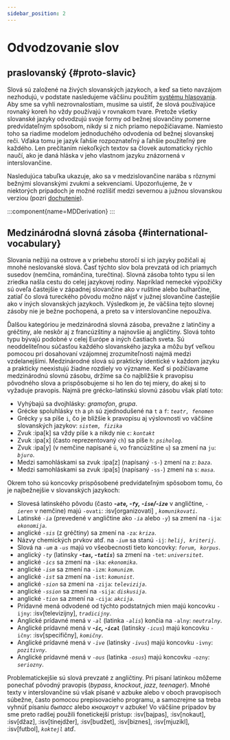 ```yaml
---
sidebar_position: 2
---
```


# Odvodzovanie slov

## praslovanský \{#proto-slavic}

Slová sú založené na živých slovanských jazykoch, a keď sa tieto navzájom nezhodujú, v podstate nasledujeme väčšinu použitím [systému hlasovania][1]. Aby sme sa vyhli nezrovnalostiam, musíme sa uistiť, že slová používajúce rovnaký koreň ho vždy používajú v rovnakom tvare. Pretože všetky slovanské jazyky odvodzujú svoje formy od bežnej slovančiny pomerne predvídateľným spôsobom, nikdy si z nich priamo nepožičiavame. Namiesto toho sa riadime modelom jednoduchého odvodenia od bežnej slovanskej reči. Vďaka tomu je jazyk ľahšie rozpoznateľný a ľahšie použiteľný pre každého. Len prečítaním niekoľkých textov sa človek automaticky rýchlo naučí, ako je daná hláska v jeho vlastnom jazyku znázornená v interslovančine.

Nasledujúca tabuľka ukazuje, ako sa v medzislovančine narába s rôznymi bežnými slovanskými zvukmi a sekvenciami. Upozorňujeme, že v niektorých prípadoch je možné rozlíšiť medzi severnou a južnou slovanskou verziou (pozri [dochutenie][2]).

:::component{name=MDDerivation}
:::

## Medzinárodná slovná zásoba \{#international-vocabulary}

Slovania nežijú na ostrove a v priebehu storočí si ich jazyky požičali aj mnohé neslovanské slová. Časť týchto slov bola prevzatá od ich priamych susedov (nemčina, románčina, turečtina). Slovná zásoba tohto typu si len zriedka našla cestu do celej jazykovej rodiny. Napríklad nemecké výpožičky sú oveľa častejšie v západnej slovančine ako v ruštine alebo bulharčine, zatiaľ čo slová tureckého pôvodu možno nájsť v južnej slovančine častejšie ako v iných slovanských jazykoch. Výsledkom je, že väčšina tejto slovnej zásoby nie je bežne pochopená, a preto sa v interslovančine nepoužíva.

Ďalšou kategóriou je medzinárodná slovná zásoba, prevažne z latinčiny a gréčtiny, ale neskôr aj z francúzštiny a najnovšie aj angličtiny. Slová tohto typu bývajú podobné v celej Európe a iných častiach sveta. Sú neoddeliteľnou súčasťou každého slovanského jazyka a môžu byť veľkou pomocou pri dosahovaní vzájomnej zrozumiteľnosti najmä medzi vzdelanejšími. Medzinárodné slová sú prakticky identické v každom jazyku a prakticky neexistujú žiadne rozdiely vo význame. Keď si požičiavame medzinárodnú slovnú zásobu, držíme sa čo najbližšie k pravopisu pôvodného slova a prispôsobujeme si ho len do tej miery, do akej si to vyžaduje pravopis. Najmä pre grécko-latinskú slovnú zásobu však platí toto:

- Vyhýbajú sa dvojhlásky: _gramofon_, _grupa_.
- Grécke spoluhlásky `th` a `ph` sú zjednodušené na `t` a `f`: _`teatr, fenomen`_
- Grécky `y` sa píše `i`, čo je bližšie k pravopisu aj výslovnosti vo väčšine slovanských jazykov: _`sistem, fizika`_
- Zvuk :ipa[k] sa vždy píše `k` a nikdy nie `c`: _`kontakt`_
- Zvuk :ipa[x] (často reprezentovaný `ch`) sa píše `h`: _`psiholog`_.
- Zvuk :ipa[y] (v nemčine napísané `ü`, vo francúzštine `u`) sa zmení na `ju`: _`bjuro`_.
- Medzi samohláskami sa zvuk :ipa[z] (napísaný `-s-`) zmení na `z`: _`baza`_.
- Medzi samohláskami sa zvuk :ipa[s] (napísaný `-ss-`) zmení na `s`: _`masa`_.

Okrem toho sú koncovky prispôsobené predvídateľným spôsobom tomu, čo je najbežnejšie v slovanských jazykoch:

- Slovesá latinského pôvodu (často _**-`ate`, -`fy`, -`ise`/-`ize`**_ v angličtine, _`-ieren`_ v nemčine) majú `-ovati`: :isv[organizovati] , _`komunikovati`_.
- Latinské _`-ia`_ (prevedené v angličtine ako _`-ia`_ alebo _`-y`_) sa zmení na `-ija`: _`ekonomija`_.
- anglické _`-sis`_ (z gréčtiny) sa zmení na `-za`: _`kriza`_.
- Názvy chemických prvkov atď. na _`-ium`_ sa stanú `-ij`: _`helij, kriterij`_.
- Slová na _`-um`_ a _`-us`_ majú vo všeobecnosti tieto koncovky: _`forum, korpus`_.
- anglický _`-ty`_ (latinsky _**-`tas`, -`tatis`**_) sa zmení na `-tet`: _`universitet`_.
- anglické _`-ics`_ sa zmení na `-ika`: _`ekonomika`_.
- anglické _`-ism`_ sa zmení na `-izm`: _`komunizm`_.
- anglické _`-ist`_ sa zmení na `-ist`: _`komunist`_.
- anglické _`-sion`_ sa zmení na `-zija`: _`televizija`_.
- anglické _`-ssion`_ sa zmení na `-sija`: _`diskusija`_.
- anglické _`-tion`_ sa zmení na `-cija`: _`akcija`_.
- Prídavné mená odvodené od týchto podstatných mien majú koncovku `-ijny`: :isv[televizijny], _`tradicijny`_.
- Anglické prídavné mená v _`-al`_ (latinka _`-alis`_) končia na `-alny`: _`neutralny`_.
- Anglické prídavné mená v _**-`ic`, -`ical`**_ (latinsky _`-icus`_) majú koncovku `-ičny`: :isv[specifičny], _`komičny`_.
- Anglické prídavné mená v _`-ive`_ (latinsky _`-ivus`_) majú koncovku `-ivny`: _`pozitivny`_.
- Anglické prídavné mená v _`-ous`_ (latinka _`-osus`_) majú koncovku `-ozny`: _`seriozny`_.

Problematickejšie sú slová prevzaté z angličtiny. Pri písaní latinkou môžeme ponechať pôvodný pravopis (_bypass_, _knockout_, _jazz_, _teenager_). Mnohé texty v interslovančine sú však písané v azbuke alebo v oboch pravopisoch súbežne, často pomocou prepisovacieho programu, a samozrejme sa treba vyhnúť písaniu _быпасс_ alebo _кноцкоут_ v azbuke! Vo väčšine prípadov by sme preto radšej použili fonetickejší prístup: :isv[bajpas], :isv[nokaut], :isv[džaz], :isv[tinejdžer], :isv[budžet], :isv[biznes], :isv[mjuzikl], :isv[futbol], _`koktejl`_ atď.

[1]: ../introduction/design-criteria.md#vocabulary
[2]: flavourisation.md
